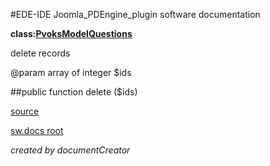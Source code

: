 #EDE-IDE Joomla_PDEngine_plugin
software documentation

**class:[PvoksModelQuestions](../PvoksModelQuestions.md)**



delete records

@param array of integer $ids

##public function delete ($ids) 


[source](../../../admin/models/questions.php)

[sw.docs root](../)

*created by documentCreator*

